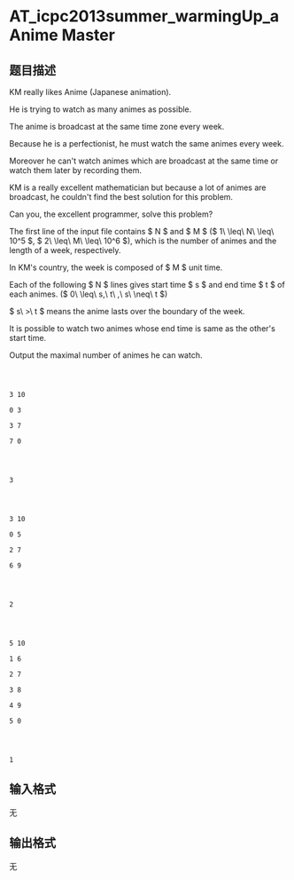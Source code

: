 # AT_icpc2013summer_warmingUp_a Anime Master

## 题目描述

[problemUrl]: https://atcoder.jp/contests/jag2013summer-warmingup/tasks/icpc2013summer_warmingUp_a

KM really likes Anime (Japanese animation).  
 He is trying to watch as many animes as possible.  
 The anime is broadcast at the same time zone every week.  
 Because he is a perfectionist, he must watch the same animes every week.  
 Moreover he can't watch animes which are broadcast at the same time or watch them later by recording them.  
 KM is a really excellent mathematician but because a lot of animes are broadcast, he couldn't find the best solution for this problem.  
 Can you, the excellent programmer, solve this problem?  
 The first line of the input file contains $ N $ and $ M $ ($ 1\ \leq\ N\ \leq\ 10^5 $, $ 2\ \leq\ M\ \leq\ 10^6 $), which is the number of animes and the length of a week, respectively.  
 In KM's country, the week is composed of $ M $ unit time.  
 Each of the following $ N $ lines gives start time $ s $ and end time $ t $ of each animes. ($ 0\ \leq\ s,\ t\ ,\ s\ \neq\ t $)  
 $ s\ >\ t $ means the anime lasts over the boundary of the week.  
 It is possible to watch two animes whose end time is same as the other's start time.  
 Output the maximal number of animes he can watch.

```

3 10
0 3
3 7
7 0
```

 ```

3
```

 ```

3 10
0 5
2 7
6 9
```

 ```

2
```

 ```

5 10
1 6
2 7
3 8
4 9
5 0
```

 ```

1
```

## 输入格式

无

## 输出格式

无